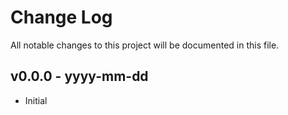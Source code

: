 # Change Log

All notable changes to this project will be documented in this file.

## v0.0.0 - yyyy-mm-dd

- Initial
